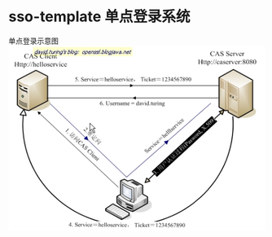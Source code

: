 # sso-template 单点登录系统
单点登录示意图
![image](https://github.com/gosaintmrc/sso-template/blob/master/static/20160905134018381.jpg)